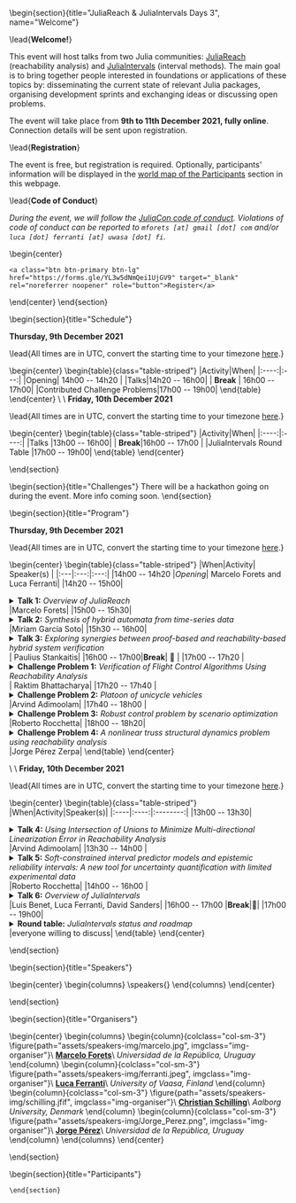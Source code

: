<!-- =============================
     ABOUT
    ============================== -->

\begin{section}{title="JuliaReach & JuliaIntervals Days 3", name="Welcome"}

\lead{**Welcome!**}

This event will host talks from two Julia communities: [JuliaReach](https://github.com/JuliaReach) (reachability analysis)
and [JuliaIntervals](https://github.com/JuliaIntervals) (interval methods). The main goal is to bring together people
interested in foundations or applications of these topics by: disseminating
the current state of relevant Julia packages, organising development sprints and exchanging
ideas or discussing open problems.

The event will take place from **9th to 11th December 2021, fully online**.
Connection details will be sent upon registration.

\lead{**Registration**}

The event is free, but registration is required. Optionally, participants' information will be
displayed in the [world map of the Participants](#participants) section in this webpage.

\lead{**Code of Conduct**}

*During the event, we will follow the [JuliaCon code of conduct](https://juliacon.org/2021/coc/).
Violations of code of conduct can be reported to `mforets [at] gmail [dot] com` and/or `luca [dot] ferranti [at] uwasa [dot] fi`.*

\begin{center}
~~~
<a class="btn btn-primary btn-lg" href="https://forms.gle/YL3w5dNmQei1UjGV9" target="_blank" rel="noreferrer noopener" role="button">Register</a>
~~~
\end{center}
\end{section}


<!-- ==============================
     GETTING STARTED
     ============================== -->
\begin{section}{title="Schedule"}

**Thursday, 9th December 2021**

\lead{All times are in UTC, convert the starting time to your timezone [here](https://arewemeetingyet.com/UTC/2021-12-09/14:00).}

\begin{center}
\begin{table}{class="table-striped"}
|Activity|When|
|:----:|:---:|
|Opening| 14h00 -- 14h20 |
|Talks|14h20 -- 16h00|
| **Break** | 16h00 -- 17h00|
|Contributed Challenge Problems|17h00 -- 19h00|
\end{table}
\end{center}
\\
\\
**Friday, 10th December 2021**

\lead{All times are in UTC, convert the starting time to your timezone [here](https://arewemeetingyet.com/UTC/2021-12-09/13:00).}

\begin{center}
\begin{table}{class="table-striped"}
|Activity|When|
|:----:|:----:|
|Talks |13h00 -- 16h00|
| **Break**|16h00 -- 17h00 |
|JuliaIntervals Round Table |17h00 -- 19h00|
\end{table}
\end{center}

\end{section}



<!-- ==============================
     HACKATHON
     ============================== -->
\begin{section}{title="Challenges"}
    There will be a hackathon going on during the event. More info coming soon.
\end{section}


<!-- =============================
     Detailed program
    ============================== -->

\begin{section}{title="Program"}

**Thursday, 9th December 2021**


\lead{All times are in UTC, convert the starting time to your timezone [here](https://arewemeetingyet.com/UTC/2021-12-09/14:00).}

\begin{center}
\begin{table}{class="table-striped"}
|When|Activity| Speaker(s) |
|:---|:---:|:---:|
|14h00 -- 14h20 |*Opening*| Marcelo Forets and Luca Ferranti|
|14h20 -- 15h00| <details><summary>**Talk 1:** *Overview of JuliaReach*</summary>TBA</details>|Marcelo Forets|
|15h00 -- 15h30|<details><summary>**Talk 2:** *Synthesis of hybrid automata from time-series data*</summary>A time series is a sequence of data points, each associated with a point in time. A hybrid automaton is a mathematical model of continuous dynamical systems with multiple operational modes. We present recent online and offline approaches to synthesize a hybrid automaton from a set of time series based on reachability analysis.</details>|Miriam García Soto|
|15h30 -- 16h00| <details><summary>**Talk 3:** *Exploring synergies between proof-based and reachability-based hybrid system verification*</summary>This talk presents a joint work on integrating JuliaReach and reachability analysis into a refinement and proof-based system modelling and verification framework - Event-B. In particular, the talk attempts to demonstrate how reachability analysis can help to increase the verification automation of the hybrid system development in Event-B. </details>| Paulius Stankaitis|
|16h00 -- 17h00|**Break**| 🍕 |
|17h00 -- 17h20 |  <details><summary>**Challenge Problem 1:**  *Verification of Flight Control Algorithms Using Reachability Analysis*</summary>Aircraft manufacturers have reached a high level of expertise and experience in flight control law design. The current design and analysis techniques applied in industry enable flight control engineers to address virtually any realistic design challenge. However, the development of flight control laws from concept to validation is a very complex, multi-disciplinary task, and the many problems that have to be solved make it a costly and lengthy process. The certification or air-worthiness assessment can be seen as the final step of the flight control system design, which takes place when a mature controller design is available and is ready for flight tests. In the certification or clearance process, which includes verification and validation, it has to be proven that the flight control laws have been designed such that the aircraft is safe to fly throughout the whole flight envelope, under all parameter variability and failure conditions. The role of the certification process is to demonstrate, via exhaustive analyses, that a catalogue of selected criteria expressing stability and handling requirements is fulfilled. In this talk we will present how reachability analysis can be a viable approach for flight control certification.</details>| Raktim Bhattacharya|
|17h20 -- 17h40 |  <details><summary>**Challenge Problem 2:** *Platoon of unicycle vehicles*</summary>We consider a platoon of unicycle vehicles where the i-th vehicle follows the (i-1)-th  and the relative displacements between the vehicles are controlled by a state-dependent feedback. The challenge is to verify a time-dependent safety constraint on the lateral distance between the vehicles as well as a safety bound on the horizontal displacements.</details>|Arvind Adimoolam|
|17h40 -- 18h00 |  <details><summary>**Challenge Problem 3:** *Robust control problem by scenario optimization*</summary>In this challenge, we wish to prescribe a robust controller design that maximizes the probability of satisfactory performance (reliability) of a two-body spring system. An optimized controller must satisfy three reliability requirements, i.e., it must guarantee system stability, fast return to equilibrium (setting time), and low energy consumption (control effort). Note that stability, setting time and control effort are competitive requirements and, thus, a controller that minimizes the failure probability for one of the requirements inevitably increases the chance of failing the others. We provide samples and a numerical model for the system and the controller. The data and model must be used for the design evaluation and to characterize the uncertainty response of the system. Note that only a few samples are available to solve this problem, further complicating the uncertainty quantification and reliability assessment tasks.</details>|Roberto Rocchetta|
|18h00 -- 18h20| <details><summary>**Challenge Problem 4:** *A nonlinear truss structural dynamics problem using reachability analysis*</summary>In this challenge, a simple truss-structure linear/nonlinear dynamics problem will be presented, where in the nonlinear case, large displacements are considered [[1]](https://raw.githubusercontent.com/ONSAS/libroANLE/main/tex/libroANLE.pdf#subsection.4.3.1). Basic Finite Element Method and Solid Dynamics concepts will be exposed, as well as the gold-standard numerical integration techniques. The recent application of Reachability Analysis to the linear case will be recalled [[2]](https://arxiv.org/pdf/2105.05841.pdf). The numerical results for the linear case using numerical integration and reachability will be obtained. Finally the nonlinear case problem will be clearly posed allowing to discuss possible novel approaches using reachability analysis.</details>|Jorge Pérez Zerpa|
\end{table}
\end{center}

\\
\\
**Friday, 10th December 2021**

\lead{All times are in UTC, convert the starting time to your timezone [here](https://arewemeetingyet.com/UTC/2021-12-09/13:00).}

\begin{center}
\begin{table}{class="table-striped"}
|When|Activity|Speaker(s)|
|:----|:----:|:--------:|
|13h00 -- 13h30| <details><summary>**Talk 4:** *Using Intersection of Unions to Minimize Multi-directional Linearization Error in Reachability Analysis*</summary>Given an initial set of a nonlinear system with uncertain parameters and inputs, the set of states that can possibly be reached is computed. The approach is based on local linearizations of the nonlinear system, while linearization errors are considered by Lagrange remainders. These errors are added as uncertain inputs, such that the reachable set of the locally linearized system encloses the one of the original system. The linearization error is controlled by splitting of reachable sets. Reachable sets are represented by zonotopes, allowing an efficient computation in relatively high-dimensional space. </details>|Arvind Adimoolam|
|13h30 -- 14h00 |  <details><summary>**Talk 5:** *Soft-constrained interval predictor models and epistemic reliability intervals: A new tool for uncertainty quantification with limited experimental data*</summary>This talk presents a new identification framework for Interval Predictor Models (IPMs) and an optimization method that soften the scenario constraints and trade-off between reliability and accuracy of the predictions. IPMs give non-probabilistic (interval) characterization of random processes, are constructed directly from data, and with no assumptions on the distribution family of the uncertainty affecting data-generating mechanisms. The reliability of an IPM defines the probability of correct interval predictions for future samples, and its value is always unknown in practice (due to finite samples sizes and poor understanding of the uncertainty affecting the process). Scenario optimization theory is used in this work to prescribe epistemic bounds on the IPM's reliability. The reliability bounds hold distribution-free, non-asymptotically, and quantify the uncertainty in the predictive error of the model. We test the framework on various test examples and discuss its strengths and limitations.</details>|Roberto Rocchetta|
|14h00 -- 16h00 | <details><summary>**Talk 6:** *Overview of JuliaIntervals*</summary>This talk will give an overview of the packages inside the JuliaIntervals organisation, focusing on their current status, limitations and development. The talk will also give a general overview of interval arithmetic and the IEEE 1788-2015 standard for it. This will set grounds for discussion in the round table after the break. </details>|Luis Benet, Luca Ferranti, David Sanders|
|16h00 -- 17h00 |**Break**|🍕|
|17h00 -- 19h00| <details><summary>**Round table:** *JuliaIntervals status and roadmap*</summary>This will be an opportunity for everyone interested in the JuliaIntervals ecosystem to discuss about the current status of the organisation and brainstorm ideas for further development. Particular emphasis will be given to IntervalArithmetic.jl roadmap towards version 1.0.</details>|everyone willing to discuss|
\end{table}
\end{center}

\end{section}

<!-- =============================
      INVITED SPEAKERS
    ============================== -->

\begin{section}{title="Speakers"}

\begin{center}
     \begin{columns}
          \speakers{}
     \end{columns}
\end{center}

\end{section}

<!-- =============================
     Organisers
    ============================== -->

\begin{section}{title="Organisers"}

\begin{center}
\begin{columns}
\begin{column}{colclass="col-sm-3"}
\figure{path="assets/speakers-img/marcelo.jpg", imgclass="img-organiser"}\\
**[Marcelo Forets](https://github.com/mforets)**\\
*Universidad de la República, Uruguay*
\end{column}
\begin{column}{colclass="col-sm-3"}
\figure{path="assets/speakers-img/ferranti.jpeg", imgclass="img-organiser"}\\
**[Luca Ferranti](https://lucaferranti.github.io)**\\
*University of Vaasa, Finland*
\end{column}
\begin{column}{colclass="col-sm-3"}
\figure{path="assets/speakers-img/schilling.jfif", imgclass="img-organiser"}\\
**[Christian Schilling](https://www.christianschilling.net/)**\\
*Aalborg University, Denmark*
\end{column}
\begin{column}{colclass="col-sm-3"}
\figure{path="assets/speakers-img/Jorge_Perez.png", imgclass="img-organiser"}\\
**[Jorge Pérez](https://www.fing.edu.uy/~jorgepz/)**\\
*Universidad de la República, Uruguay*
\end{column}
\end{columns}
\end{center}

\end{section}

\begin{section}{title="Participants"}

~~~<div id="map"></div>~~~
\end{section}

